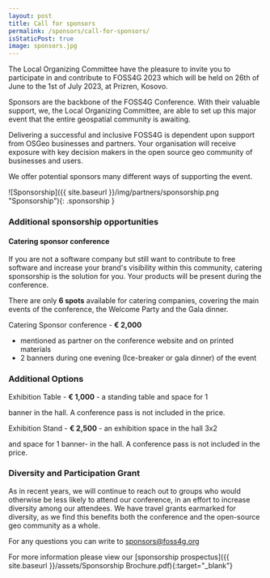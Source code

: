 ```yaml
---
layout: post
title: Call for sponsors
permalink: /sponsors/call-for-sponsors/
isStaticPost: true
image: sponsors.jpg
---
```


The Local Organizing Committee have the pleasure to invite you to participate in and contribute to FOSS4G 2023 which will be held on 26th of June to the 1st of July 2023, at Prizren, Kosovo.

Sponsors are the backbone of the FOSS4G Conference. With their valuable support, we, the Local Organizing Committee, are able to set up this major event that the entire geospatial community is awaiting.

Delivering a successful and inclusive FOSS4G is dependent upon support from OSGeo businesses and partners. Your organisation will receive exposure with key decision makers in the open source geo community of businesses and users.

We offer potential sponsors many different ways of supporting the event.

![Sponsorship]({{ site.baseurl }}/img/partners/sponsorship.png "Sponsorship"){: .sponsorship }

### Additional sponsorship opportunities

#### Catering sponsor conference

If you are not a software company but still want to contribute to free software and increase your brand's visibility within this community, catering sponsorship is the solution for you. Your products will be present during the conference.

There are only **6 spots** available for catering companies, covering the main events of the conference, the Welcome Party and the Gala dinner.

Catering Sponsor conference -  **€ 2,000**

- mentioned as partner on the conference website and on printed materials
- 2 banners during one evening (Ice-breaker or gala dinner) of the event

### Additional Options

Exhibition Table - **€ 1,000** - a standing table and space for 1

banner in the hall. A conference pass is not included in the price.

Exhibition Stand - **€ 2,500** - an exhibition space in the hall 3x2

and space for 1 banner- in the hall. A conference pass is not included in the price.

### Diversity and Participation Grant

As in recent years, we will continue to reach out to groups who would otherwise be less likely to attend our conference, in an effort to increase diversity among our attendees. We have travel grants earmarked for diversity, as we find this benefits both the conference and the open-source geo community as a whole.

For any questions you can write to [sponsors@foss4g.org](mailto:sponsors@foss4g.org)

For more information please view our [sponsorship prospectus]({{ site.baseurl }}/assets/Sponsorship Brochure.pdf){:target="_blank"}
